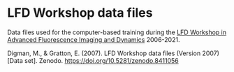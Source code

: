 # LFD Workshop data files

Data files used for the computer-based training during the 
[LFD Workshop in Advanced Fluorescence Imaging and Dynamics](https://www.lfd.uci.edu/workshop/)
2006-2021.

Digman, M., & Gratton, E. (2007). LFD Workshop data files (Version 2007) [Data set]. 
Zenodo. https://doi.org/10.5281/zenodo.8411056
